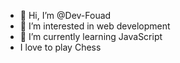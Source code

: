 - 👋 Hi, I’m @Dev-Fouad
- 👀 I’m interested in web development 
- 🌱 I’m currently learning JavaScript 
- I love to play Chess

<!---
Dev-Fouad/Dev-Fouad is a ✨ special ✨ repository because its `README.md` (this file) appears on your GitHub profile.
You can click the Preview link to take a look at your changes.
--->
